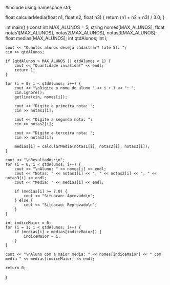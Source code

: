 #include <iostream>
using namespace std;

float calcularMedia(float n1, float n2, float n3) {
    return (n1 + n2 + n3) / 3.0;
}

int main() {
    const int MAX_ALUNOS = 5;
    string nomes[MAX_ALUNOS];
    float notas1[MAX_ALUNOS], notas2[MAX_ALUNOS], notas3[MAX_ALUNOS];
    float medias[MAX_ALUNOS];
    int qtdAlunos;
    int i;

    cout << "Quantos alunos deseja cadastrar? (ate 5): ";
    cin >> qtdAlunos;

    if (qtdAlunos > MAX_ALUNOS || qtdAlunos < 1) {
        cout << "Quantidade invalida!" << endl;
        return 1;
    }

    for (i = 0; i < qtdAlunos; i++) {
        cout << "\nDigite o nome do aluno " << i + 1 << ": ";
        cin.ignore(); 
        getline(cin, nomes[i]);

        cout << "Digite a primeira nota: ";
        cin >> notas1[i];

        cout << "Digite a segunda nota: ";
        cin >> notas2[i];

        cout << "Digite a terceira nota: ";
        cin >> notas3[i];

        medias[i] = calcularMedia(notas1[i], notas2[i], notas3[i]);
    }

    cout << "\nResultados:\n";
    for (i = 0; i < qtdAlunos; i++) {
        cout << "\nAluno: " << nomes[i] << endl;
        cout << "Notas: " << notas1[i] << ", " << notas2[i] << ", " << notas3[i] << endl;
        cout << "Media: " << medias[i] << endl;

        if (medias[i] >= 7.0) {
            cout << "Situacao: Aprovado\n";
        } else {
            cout << "Situacao: Reprovado\n";
        }
    }

    int indiceMaior = 0;
    for (i = 1; i < qtdAlunos; i++) {
        if (medias[i] > medias[indiceMaior]) {
            indiceMaior = i;
        }
    }

    cout << "\nAluno com a maior media: " << nomes[indiceMaior] << " com media " << medias[indiceMaior] << endl;

    return 0;
}
